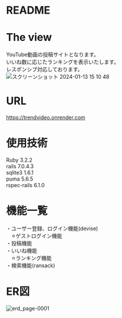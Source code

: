 # README

# The view
YouTube動画の投稿サイトとなります。  
いいね数に応じたランキングを表示いたします。  
レスポンシブ対応しております。  
![スクリーンショット 2024-01-13 15 10 48](https://github.com/Y-H39/rank_app/assets/147930743/10764e16-61a1-437f-ac15-087f4509dfd1)

# URL
https://trendvideo.onrender.com

# 使用技術
Ruby 3.2.2  
rails 7.0.4.3  
sqlite3 1.6.1  
puma 5.6.5  
rspec-rails 6.1.0  

# 機能一覧
・ユーザー登録、ログイン機能(devise)  
　⚪︎ゲストログイン機能  
・投稿機能  
・いいね機能  
　⚪︎ランキング機能  
・検索機能(ransack)  

# ER図
![erd_page-0001](https://github.com/Y-H39/rank_app/assets/147930743/b8e58de5-f556-4b89-bcd0-41983be3c4f9)
